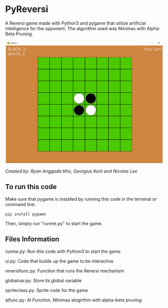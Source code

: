 # PyReversi

A Reversi game made with Python3 and pygame that utilize artificial intelligence for the opponent. The algorithm used was Minimax with Alpha-Beta Pruning.

<p align=center>
  <img src="reversiPreview.png" width=500px>
</p>

<i>Created by: Ryan Anggada Kho, Georgius Kurli and Nicolas Lee</i>

## To run this code

Make sure that pygame is installed by running this code in the terminal or command line:
```
pip install pygame
```
Then, simply run "runme.py" to start the game.

## Files Information

runme.py: Run this code with Python3 to start the game

ui.py: Code that builds up the game to be interactive

reversifunc.py: Function that runs the Reversi mechanism

globalvar.py: Store its global variable

spriteclass.py: Sprite code for the game

aifunc.py: AI Function, Minimax alogirthm with alpha-beta pruning
